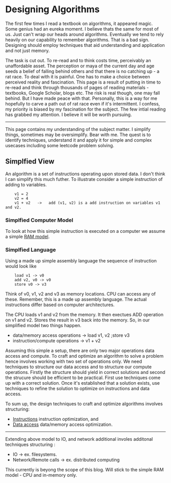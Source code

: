 # Designing Algorithms

The first few times I read a textbook on algorithms, it appeared magic. Some genius had an eureka moment. I believe thats the same for most of us. Just can't wrap our heads around algorithms. Eventually we tend to rely heavily on our capability to remember algorithms. That is a bad sign. Designing should employ techniques that aid understanding and application and not just memory. 

The task is cut out. To re-read and to think costs time, perceivably an unaffordable asset. The perception or maya of the current day and age seeds a belief of falling behind others and that there is no catching up - a rat race. To deal with it is painful. One has to make a choice between perceived reality and fascination. This page is a result of putting in time to re-read and think through thousands of pages of reading materials - textbooks, Google Scholar, blogs etc. The risk is real though, one may fall behind. But I have made peace with that. Personally, this is a way for me hopefully to carve a path out of rat race even if it's intermittent. I confess, my priority is biased by my fascination for the subject. The few intial reading has grabbed my attention. I believe it will be worth pursuing.

--- 

This page contains my understanding of the subject matter. I simplify things, sometimes may be oversimplify. Bear with me. The quest is to identify techniques, understand it and apply it for simple and complex usecases including some leetcode problem solving.

## Simplfied View
An algorithm is a set of instructions operating upon stored data. I don't think I can simplify this much futher. To illustrate consider a simple instruction of adding to variables. 

```
    v1 = 2
    v2 = 4
    v1 + v2   ->   add (v1, v2) is a add instruction on variables v1 and v2.
```

### Simplfied Computer Model
To look at how this simple instruction is executed on a computer we assume a simple [RAM model](RAM.md).


### Simplfied Language
Using a made up simple assembly language the sequence of instruction would look like 

```
    load v1 -> v0       
    add v2, v0 -> v0
    store v0 -> v3
```

Think of v0, v1, v2  and v3 as memory locations. CPU can access any of these. Remember, this is a made up assembly language. The actual instructions differ based on computer architectures.

The CPU loads v1 and v2 from the memory. It then exectues ADD operation on v1 and v2. Stores the result in v3 back into the memory. So, in our simplified model two things happen. 
+ data/memory access operations  -> load v1, v2 ;store v3
+ instruction/compute operations -> v1 + v2

Assuming this simple a setup, there are only two major operations data access and compute. To craft and optimize an algorithm to solve a problem hence involves working with two set of operations only. We need techniques to structure our data access and to structure our compute operations. Firstly the structure should yield in correct solutions and second the strucure should be efficient to be practical. First use techniques come up with a correct solution. Once it's established that a solution exists, use techniques to refine the solution to optimize on instructions and data access.

To sum up, the design techniques to craft and optimize algorithms involves structuring: 
+ [Instructions](instructiondesign/InstructionDesign.md)  instruction optimization, and
+ [Data access](datastructure/README.md)   data/memory access optimization.


--- 

Extending above model to IO, and network additional involes additonal techniques structuring :
+ IO -> ex. filesystems.
+ Network/Remote calls  -> ex. distributed computing

This currently is beyong the scope of this blog. Will stick to the simple RAM model - CPU and in-memory only.